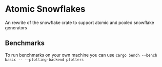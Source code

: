 # Atomic Snowflakes
An rewrite of the snowflake crate to support atomic and pooled snowflake generators

## Benchmarks
To run benchmarks on your own machine you can use `cargo bench --bench basic -- --plotting-backend plotters`

